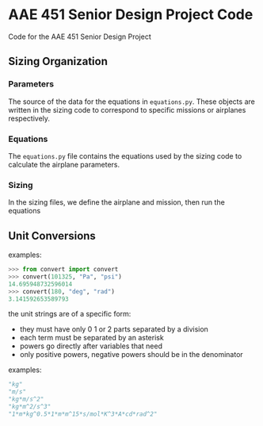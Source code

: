 # AAE 451 Senior Design Project Code
Code for the AAE 451 Senior Design Project

## Sizing Organization

### Parameters

The source of the data for the equations in `equations.py`. These objects are written in the sizing code to correspond to specific missions or airplanes respectively.

### Equations

The `equations.py` file contains the equations used by the sizing code to calculate the airplane parameters.

### Sizing

In the sizing files, we define the airplane and mission, then run the equations 

## Unit Conversions

examples:
```python
>>> from convert import convert
>>> convert(101325, "Pa", "psi")
14.695948732596014
>>> convert(180, "deg", "rad")
3.141592653589793
```

the unit strings are of a specific form:
- they must have only 0 1 or 2 parts separated by a division
- each term must be separated by an asterisk
- powers go directly after variables that need
- only positive powers, negative powers should be in the denominator

examples:
```python
"kg"
"m/s"
"kg*m/s^2"
"kg*m^2/s^3"
"1*m*kg^0.5*1*m*m^15*s/mol*K^3*A*cd*rad^2"
```